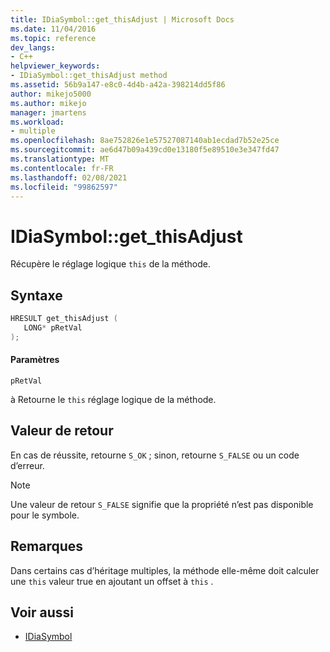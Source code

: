 ```yaml
---
title: IDiaSymbol::get_thisAdjust | Microsoft Docs
ms.date: 11/04/2016
ms.topic: reference
dev_langs:
- C++
helpviewer_keywords:
- IDiaSymbol::get_thisAdjust method
ms.assetid: 56b9a147-e8c0-4d4b-a42a-398214dd5f86
author: mikejo5000
ms.author: mikejo
manager: jmartens
ms.workload:
- multiple
ms.openlocfilehash: 8ae752826e1e57527087140ab1ecdad7b52e25ce
ms.sourcegitcommit: ae6d47b09a439cd0e13180f5e89510e3e347fd47
ms.translationtype: MT
ms.contentlocale: fr-FR
ms.lasthandoff: 02/08/2021
ms.locfileid: "99862597"
---
```

# <a name="idiasymbolget_thisadjust"></a>IDiaSymbol::get_thisAdjust
Récupère le réglage logique `this` de la méthode.

## <a name="syntax"></a>Syntaxe

```C++
HRESULT get_thisAdjust ( 
   LONG* pRetVal
);
```

#### <a name="parameters"></a>Paramètres
 `pRetVal`

à Retourne le `this` réglage logique de la méthode.

## <a name="return-value"></a>Valeur de retour
 En cas de réussite, retourne `S_OK` ; sinon, retourne `S_FALSE` ou un code d’erreur.

> [!NOTE]
> Une valeur de retour `S_FALSE` signifie que la propriété n’est pas disponible pour le symbole.

## <a name="remarks"></a>Remarques
 Dans certains cas d’héritage multiples, la méthode elle-même doit calculer une `this` valeur true en ajoutant un offset à `this` .

## <a name="see-also"></a>Voir aussi
- [IDiaSymbol](../../debugger/debug-interface-access/idiasymbol.md)